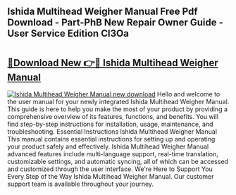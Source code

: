 ## Ishida Multihead Weigher Manual Free Pdf Download - Part-PhB New Repair Owner Guide - User Service Edition Cl3Oa

# <h2><a href="http://cf28574.oget.top/?id=Ishida+Multihead+Weigher+Manual">🔗Download New 👉🔴 Ishida Multihead Weigher Manual</a></h2>

[![Ishida Multihead Weigher Manual new download](https://i.imgur.com/5g1atiW.png)](http://cf28574.oget.top/?id=Ishida+Multihead+Weigher+Manual)
Hello and welcome to the user manual for your newly integrated Ishida Multihead Weigher Manual. This guide is here to help you make the most of your product by providing a comprehensive overview of its features, functions, and benefits. You will find step-by-step instructions for installation, usage, maintenance, and troubleshooting. Essential Instructions Ishida Multihead Weigher Manual This manual contains essential instructions for setting up and operating your product safely and effectively. Ishida Multihead Weigher Manual advanced features include multi-language support, real-time translation, customizable settings, and automatic syncing, all of which can be accessed and customized through the user interface. We're Here to Support You Every Step of the Way Ishida Multihead Weigher Manual. Our customer support team is available throughout your journey.
